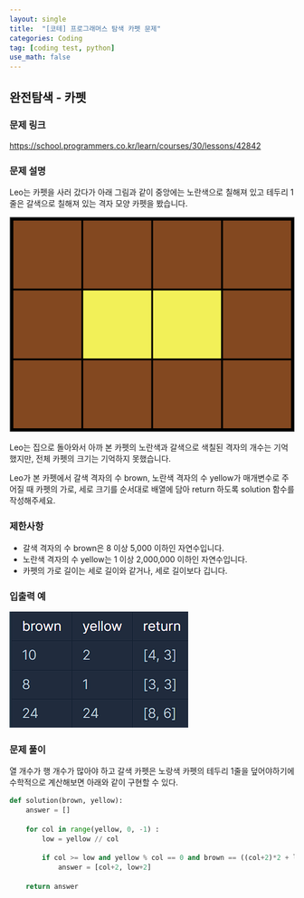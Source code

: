 ```yaml
---
layout: single
title:  "[코테] 프로그래머스 탐색 카펫 문제"
categories: Coding
tag: [coding test, python]
use_math: false
---
```


## 완전탐색 - 카펫
### 문제 링크
<https://school.programmers.co.kr/learn/courses/30/lessons/42842>

### 문제 설명
Leo는 카펫을 사러 갔다가 아래 그림과 같이 중앙에는 노란색으로 칠해져 있고 테두리 1줄은 갈색으로 칠해져 있는 격자 모양 카펫을 봤습니다.

![그림1](./images/20240209_1.png)

Leo는 집으로 돌아와서 아까 본 카펫의 노란색과 갈색으로 색칠된 격자의 개수는 기억했지만, 전체 카펫의 크기는 기억하지 못했습니다.

Leo가 본 카펫에서 갈색 격자의 수 brown, 노란색 격자의 수 yellow가 매개변수로 주어질 때 카펫의 가로, 세로 크기를 순서대로 배열에 담아 return 하도록 solution 함수를 작성해주세요.

### 제한사항
- 갈색 격자의 수 brown은 8 이상 5,000 이하인 자연수입니다.
- 노란색 격자의 수 yellow는 1 이상 2,000,000 이하인 자연수입니다.
- 카펫의 가로 길이는 세로 길이와 같거나, 세로 길이보다 깁니다.

### 입출력 예
![그림2](./images/20240209_2.png)

### 문제 풀이
열 개수가 행 개수가 많아야 하고 갈색 카펫은 노랑색 카펫의 테두리 1줄을 덮어야하기에 수학적으로 계산해보면 아래와 같이 구현할 수 있다.


```python
def solution(brown, yellow):
    answer = []

    for col in range(yellow, 0, -1) :
        low = yellow // col

        if col >= low and yellow % col == 0 and brown == ((col+2)*2 + low*2) :
            answer = [col+2, low+2]

    return answer
```
